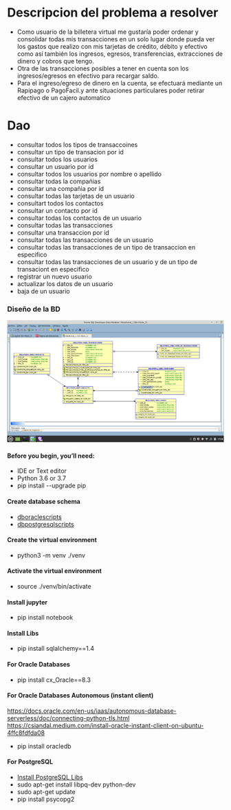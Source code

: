 # Descripcion del problema a resolver
* Como usuario de la billetera virtual me gustaría poder ordenar y consolidar todas mis transacciones en un solo lugar donde pueda ver los gastos que realizo con mis tarjetas de crédito, débito y efectivo como así también los ingresos, egresos, transferencias, extracciones de dinero y cobros que tengo.
* Otra de las transacciones posibles a tener en cuenta son los ingresos/egresos en efectivo para recargar saldo.
* Para el ingreso/egreso de dinero en la cuenta, se efectuará mediante un Rapipago o PagoFacil.y ante situaciones particulares poder retirar efectivo de un cajero automatico

# Dao
* consultar todos los tipos de transaccoines
* consultar un tipo de transacion por id
* consultar todos los usuarios
* consultar un usuario por id
* consultar todos los usuarios por nombre o apellido
* consultar todas la compañias
* consultar una compañia por id
* consultar todas las tarjetas de un usuario
* consultart todos los contactos
* consultar un contacto por id
* consultar todas los contactos de un usuario
* consultar todas las transacciones
* consultar una transaccion por id
* consultar todas las transacciones de un usuario
* consultar todas las transacciones de un tipo de transaccion en especifico
* consultar todas las transacciones de un usuario y de un tipo de transaciont en especifico
* registrar un nuevo usuario
* actualizar los datos de un usuario
* baja de un usuario
  
### Diseño de la BD
![Diagrama](DER.png)
#### Before you begin, you’ll need:
* IDE or Text editor 
* Python 3.6 or 3.7
* pip install --upgrade pip

#### Create database schema
* [dboraclescripts](dboraclescripts.sql)
* [dbpostgresqlscripts](dbpostgresqlscripts.sql)

#### Create the virtual environment
* python3 -m venv ./venv

#### Activate the virtual environment
* source ./venv/bin/activate

#### Install jupyter
* pip install notebook 

#### Install Libs
* pip install sqlalchemy==1.4

#### For Oracle Databases
* pip install cx_Oracle==8.3

#### For Oracle Databases Autonomous (instant client)
https://docs.oracle.com/en-us/iaas/autonomous-database-serverless/doc/connecting-python-tls.html
https://csiandal.medium.com/install-oracle-instant-client-on-ubuntu-4ffc8fdfda08

* pip install oracledb

#### For PostgreSQL
* [Install PostgreSQL Libs](https://springmerchant.com/bigcommerce/psycopg2-virtualenv-install-pg_config-executable-not-found/)
* sudo apt-get install libpq-dev python-dev
* sudo apt-get update
* pip install psycopg2


